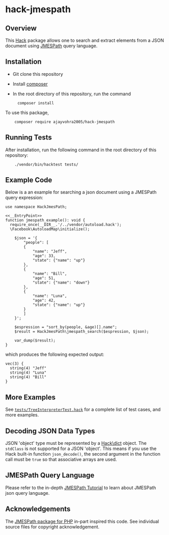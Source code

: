 # hack-jmespath

## Overview

This [Hack](http://hacklang.org) package allows one to search and extract elements from a JSON document using [JMESPath](http://jmespath.org) query language. 

## Installation

* Git clone this repository
* Install [composer](https://getcomposer.org/)
* In the root directory of this repository, run the command
  
        composer install

To use this package,

        composer require ajayvohra2005/hack-jmespath
        
## Running Tests
After installation, run the following command in the root directory of this repository:

        ./vendor/bin/hacktest tests/
    
## Example Code

Below is a an example for searching a json document using a JMESPath query expression:

```
use namespace HackJmesPath;

<<__EntryPoint>>
function jmespath_example(): void {
  require_once(__DIR__.'/../vendor/autoload.hack');
  \Facebook\AutoloadMap\initialize();

    $json = '{
        "people": [
        {
            "name": "Jeff",
            "age": 33,
            "state": {"name": "up"}
        },
        {
            "name": "Bill",
            "age": 51,
            "state": {"name": "down"}
        },
        {
            "name": "Luna",
            "age": 42,
            "state": {"name": "up"}
        }
        ]
    }';

    $espression = "sort_by(people, &age)[].name";
    $result = HackJmesPath\jmespath_search($espression, $json);

    var_dump($result);
}
```

which produces the following expected output:

```
vec(3) {
  string(4) "Jeff"
  string(4) "Luna"
  string(4) "Bill"
}
```

## More Examples

See [```tests/TreeInterpreterTest.hack```](tests/TreeInterpreterTest.hack) for a complete list of test cases, and more examples. 

## Decoding JSON Data Types

JSON 'object' type must be represented by a [Hack\dict](https://docs.hhvm.com/hack/arrays-and-collections/introduction) object. The ```stdClass``` is not supported for a JSON 'object'. This means if you use the Hack built-in function ```json_decode()```, the second argument in the function call must be ```true``` so that associative arrays are used.

## JMESPath Query Language

Please refer to the in-depth [JMESPath Tutorial](https://jmespath.org/tutorial.html) to learn about JMESPath json query language.

## Acknowledgements
The [JMESPath package for PHP](https://github.com/jmespath/jmespath.php) in-part inspired this code. See individual source files for copyright acknowledgement.

